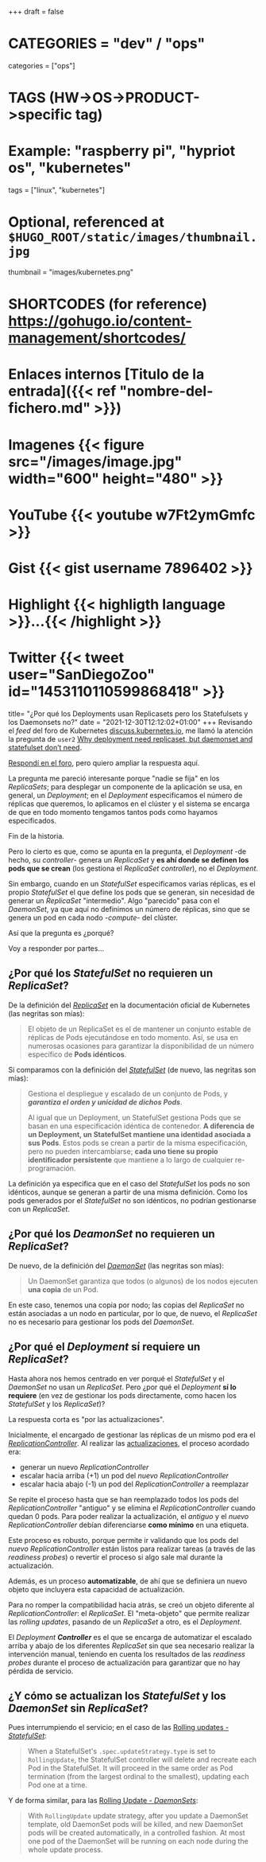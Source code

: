 +++
draft = false

# CATEGORIES = "dev" / "ops"
categories = ["ops"]
# TAGS (HW->OS->PRODUCT->specific tag)
# Example: "raspberry pi", "hypriot os", "kubernetes"

tags = ["linux", "kubernetes"]

# Optional, referenced at `$HUGO_ROOT/static/images/thumbnail.jpg`
thumbnail = "images/kubernetes.png"

# SHORTCODES (for reference) https://gohugo.io/content-management/shortcodes/

# Enlaces internos  [Titulo de la entrada]({{< ref "nombre-del-fichero.md" >}})
# Imagenes          {{< figure src="/images/image.jpg" width="600" height="480" >}}
# YouTube           {{< youtube w7Ft2ymGmfc >}}
# Gist              {{< gist username 7896402 >}}
# Highlight         {{< highligth language >}}...{{< /highlight >}}
# Twitter           {{< tweet user="SanDiegoZoo" id="1453110110599868418" >}}

title=  "¿Por qué los Deployments usan Replicasets pero los Statefulsets y los Daemonsets no?"
date = "2021-12-30T12:12:02+01:00"
+++
Revisando el *feed* del foro de Kubernetes [discuss.kubernetes.io](https://discuss.kubernetes.io/), me llamó la atención la pregunta de `user2` [Why deployment need replicaset, but daemonset and statefulset don’t need](https://discuss.kubernetes.io/t/why-deployment-need-replicaset-but-daemonset-and-statefulset-dont-need/18334).

[Respondí en el foro](https://discuss.kubernetes.io/t/why-deployment-need-replicaset-but-daemonset-and-statefulset-dont-need/18334/2?u=xavi), pero quiero ampliar la respuesta aquí.
<!--more-->
La pregunta me pareció interesante porque "nadie se fija" en los *ReplicaSets*; para desplegar un componente de la aplicación se usa, en general, un *Deployment*; en el *Deployment* especificamos el número de réplicas que queremos, lo aplicamos en el clúster y el sistema se encarga de que en todo momento tengamos tantos pods como hayamos especificados.

Fin de la historia.

Pero lo cierto es que, como se apunta en la pregunta, el *Deployment* -de hecho, su *controller*- genera un *ReplicaSet* y **es ahí donde se definen los pods que se crean** (los gestiona el *ReplicaSet controller*), no el *Deployment*.

Sin embargo, cuando en un *StatefulSet* especificamos varias réplicas, es el propio *StatefulSet* el que define los pods que se generan, sin necesidad de generar un *ReplicaSet* "intermedio". Algo "parecido" pasa con el *DaemonSet*, ya que aquí no definimos un número de réplicas, sino que se genera un pod en cada nodo -*compute*- del clúster.

Así que la pregunta es ¿porqué?

Voy a responder por partes...

## ¿Por qué los *StatefulSet* no requieren un *ReplicaSet*?

De la definición del [*ReplicaSet*](https://kubernetes.io/docs/concepts/workloads/controllers/replicaset/) en la documentación oficial de Kubernetes (las negritas son mías):

> El objeto de un ReplicaSet es el de mantener un conjunto estable de réplicas de Pods ejecutándose en todo momento. Así, se usa en numerosas ocasiones para garantizar la disponibilidad de un número específico de **Pods idénticos**.

Si comparamos con la definición del [*StatefulSet*](https://kubernetes.io/es/docs/concepts/workloads/controllers/statefulset/) (de nuevo, las negritas son mías):

> Gestiona el despliegue y escalado de un conjunto de Pods, y ***garantiza el orden y unicidad de dichos Pods***.
>
> Al igual que un Deployment, un StatefulSet gestiona Pods que se basan en una especificación idéntica de contenedor. **A diferencia de un Deployment, un StatefulSet mantiene una identidad asociada a sus Pods**. Estos pods se crean a partir de la misma especificación, pero no pueden intercambiarse; **cada uno tiene su propio identificador persistente** que mantiene a lo largo de cualquier re-programación.

La definición ya especifica que en el caso del *StatefulSet* los pods no son idénticos, aunque se generan a partir de una misma definición. Como los pods generados por el *StatefulSet* no son idénticos, no podrían gestionarse con un *ReplicaSet*.

## ¿Por qué los *DeamonSet* no requieren un *ReplicaSet*?

De nuevo, de la definición del [*DaemonSet*](https://kubernetes.io/es/docs/concepts/workloads/controllers/daemonset/) (las negritas son mías):

> Un DaemonSet garantiza que todos (o algunos) de los nodos ejecuten **una copia** de un Pod.

En este caso, tenemos una copia por nodo; las copias del *ReplicaSet* no están asociadas a un nodo en particular, por lo que, de nuevo, el *ReplicaSet* no es necesario para gestionar los pods del *DaemonSet*.

## ¿Por qué el *Deployment* **sí requiere** un *ReplicaSet*?

Hasta ahora nos hemos centrado en ver porqué el *StatefulSet* y el *DaemonSet* no usan un *ReplicaSet*. Pero ¿por qué el *Deployment* **sí lo requiere** (en vez de gestionar los pods directamente, como hacen los *StatefulSet* y los *ReplicaSet*)?

La respuesta corta es "por las actualizaciones".

Inicialmente, el encargado de gestionar las réplicas de un mismo pod era el [*ReplicationController*](https://kubernetes.io/es/docs/concepts/workloads/controllers/replicationcontroller/). Al realizar las [actualizaciones](https://kubernetes.io/docs/concepts/workloads/controllers/replicationcontroller/#rolling-updates), el proceso acordado era:

- generar un nuevo *ReplicationController*
- escalar hacia arriba (+1) un pod del *nuevo* *ReplicationController*
- escalar hacia abajo (-1) un pod del *ReplicationController* a reemplazar

Se repite el proceso hasta que se han reemplazado todos los pods del *ReplicationController* "antiguo" y se elimina el *ReplicationController* cuando quedan 0 pods. Para poder realizar la actualización, el *antiguo* y el *nuevo* *ReplicationController* debían diferenciarse **como mínimo** en una etiqueta.

Este proceso es robusto, porque permite ir validando que los pods del *nuevo* *ReplicationController* están listos para realizar tareas (a través de las *readiness probes*) o revertir el proceso si algo sale mal durante la actualización.

Además, es un proceso **automatizable**, de ahí que se definiera un nuevo objeto que incluyera esta capacidad de actualización.

Para no romper la compatibilidad hacia atrás, se creó un objeto diferente al *ReplicationController*:  el *ReplicaSet*. El "meta-objeto" que permite realizar las *rolling updates*, pasando de un *ReplicaSet* a otro, es el *Deployment*.

El *Deployment **Controller*** es el que se encarga de automatizar el escalado arriba y abajo de los diferentes *ReplicaSet* sin que sea necesario realizar la intervención manual, teniendo en cuenta los resultados de las *readiness probes* durante el proceso de actualización para garantizar que no hay pérdida de servicio.

## ¿Y cómo se actualizan los *StatefulSet* y los *DaemonSet* sin *ReplicaSet*?

Pues interrumpiendo el servicio; en el caso de las [Rolling updates - *StatefulSet*](https://kubernetes.io/docs/concepts/workloads/controllers/statefulset/#rolling-updates):

> When a StatefulSet's `.spec.updateStrategy.type` is set to `RollingUpdate`, the StatefulSet controller will delete and recreate each Pod in the StatefulSet. It will proceed in the same order as Pod termination (from the largest ordinal to the smallest), updating each Pod one at a time.

Y de forma similar, para las [Rolling Update - *DaemonSets*](https://kubernetes.io/docs/tasks/manage-daemon/update-daemon-set/#daemonset-update-strategy):

> With `RollingUpdate` update strategy, after you update a DaemonSet template, old DaemonSet pods will be killed, and new DaemonSet pods will be created automatically, in a controlled fashion. At most one pod of the DaemonSet will be running on each node during the whole update process.
